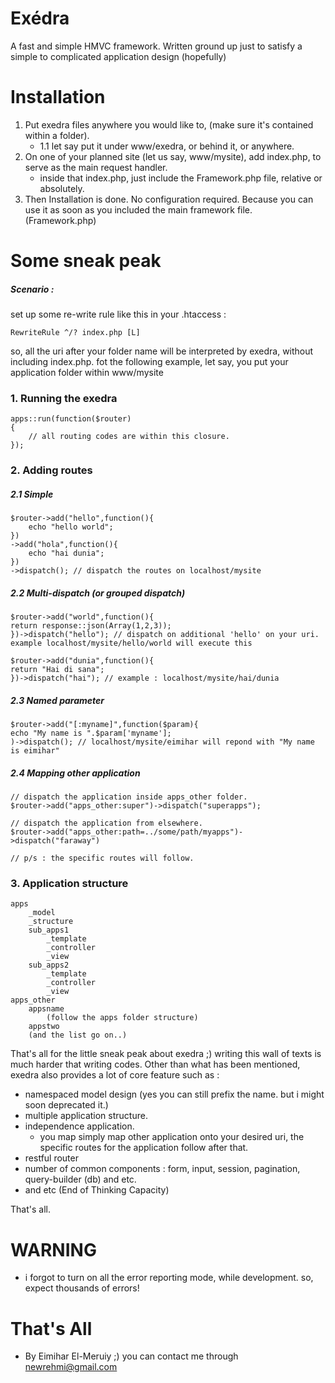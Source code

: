 Exédra
======

A fast and simple HMVC framework. Written ground up just to satisfy a simple to complicated application design (hopefully)

# Installation
1. Put exedra files anywhere you would like to, (make sure it's contained within a folder). 
	- 1.1 let say put it under www/exedra, or behind it, or anywhere.
2. On one of your planned site (let us say, www/mysite), add index.php, to serve as the main request handler.
	- inside that index.php, just include the Framework.php file, relative or absolutely.
3. Then Installation is done. No configuration required. Because you can use it as soon as you included the main framework file. (Framework.php)

# Some sneak peak
##### Scenario :
set up some re-write rule like this in your .htaccess :
```
RewriteRule ^/? index.php [L]
```
so, all the uri after your folder name will be interpreted by exedra, without including index.php.
fot the following example, let say, you put your application folder within www/mysite

### 1. Running the exedra
	apps::run(function($router)
	{
		// all routing codes are within this closure.
	});

### 2. Adding routes
##### 2.1 Simple
	$router->add("hello",function(){
		echo "hello world";
	})
	->add("hola",function(){
		echo "hai dunia";
	})
	->dispatch(); // dispatch the routes on localhost/mysite

##### 2.2 Multi-dispatch (or grouped dispatch)
	$router->add("world",function(){
	return response::json(Array(1,2,3));
	})->dispatch("hello"); // dispatch on additional 'hello' on your uri. example localhost/mysite/hello/world will execute this
	
	$router->add("dunia",function(){
	return "Hai di sana";
	})->dispatch("hai"); // example : localhost/mysite/hai/dunia

##### 2.3 Named parameter
	$router->add("[:myname]",function($param){
	echo "My name is ".$param['myname'];
	)->dispatch(); // localhost/mysite/eimihar will repond with "My name is eimihar"
	
##### 2.4 Mapping other application
	// dispatch the application inside apps_other folder.
	$router->add("apps_other:super")->dispatch("superapps");
	
	// dispatch the application from elsewhere.
	$router->add("apps_other:path=../some/path/myapps")->dispatch("faraway")
	
	// p/s : the specific routes will follow.
### 3. Application structure
```
apps
	_model
	_structure
	sub_apps1
		_template
		_controller
		_view
	sub_apps2
		_template
		_controller
		_view
apps_other
	appsname
		(follow the apps folder structure)
	appstwo
	(and the list go on..)
```

That's all for the little sneak peak about exedra ;) writing this wall of texts is much harder that writing codes.
Other than what has been mentioned, exedra also provides a lot of core feature such as :
- namespaced model design (yes you can still prefix the name. but i might soon deprecated it.)
- multiple application structure.
- independence application.
	- you map simply map other application onto your desired uri, the specific routes for the application follow after that.
- restful router
- number of common components : form, input, session, pagination, query-builder (db) and etc.
- and etc (End of Thinking Capacity)

That's all.

# WARNING
- i forgot to turn on all the error reporting mode, while development. so, expect thousands of errors!

# That's All
- By Eimihar El-Meruiy ;) you can contact me through newrehmi@gmail.com
